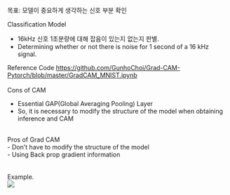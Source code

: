목표: 모델이 중요하게 생각하는 신호 부분 확인 <br>

Classification Model <br>
  - 16kHz 신호 1초분량에 대해 잡음이 있는지 없는지 판별. <br>
  - Determining whether or not there is noise for 1 second of a 16 kHz signal. <br>

Reference Code
https://github.com/GunhoChoi/Grad-CAM-Pytorch/blob/master/GradCAM_MNIST.ipynb
<br>
<br>
Cons of CAM <br>
  - Essential GAP(Global Averaging Pooling) Layer <br>
  - So, it is necessary to modify the structure of the model when obtaining inference and CAM <br>
<br>
Pros of Grad CAM <br>
  - Don't have to modify the structure of the model <br>
  - Using Back prop gradient information <br>
<br>
<br>
Example. <br>
<img src="https://user-images.githubusercontent.com/72729802/120778067-e4bc2580-c560-11eb-9da6-eea81c1ade33.png"/>
